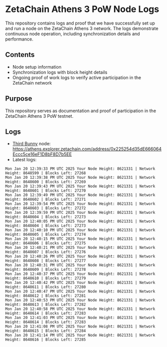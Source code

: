 # ZetaChain Athens 3 PoW Node Logs
This repository contains logs and proof that we have successfully set up and run a node on the ZetaChain Athens 3 network. The logs demonstrate continuous node operation, including synchronization details and performance.

## Contents
- Node setup information
- Synchronization logs with block height details
- Ongoing proof of work logs to verify active participation in the ZetaChain network

## Purpose
This repository serves as documentation and proof of participation in the ZetaChain Athens 3 PoW testnet.

## Logs

- [Third Bunny](https://thirdbunny.xyz/) node: https://athens.explorer.zetachain.com/address/0x225254d35dE666064Eccc5ce16eF1D8bF8D7b5EE
- Latest logs:
```
Mon Jan 20 12:39:33 PM UTC 2025 Your Node Height: 8621331 | Network Height: 8648599 | Blocks Left: 27268
Mon Jan 20 12:39:38 PM UTC 2025 Your Node Height: 8621331 | Network Height: 8648600 | Blocks Left: 27269
Mon Jan 20 12:39:43 PM UTC 2025 Your Node Height: 8621331 | Network Height: 8648601 | Blocks Left: 27270
Mon Jan 20 12:39:49 PM UTC 2025 Your Node Height: 8621331 | Network Height: 8648602 | Blocks Left: 27271
Mon Jan 20 12:39:54 PM UTC 2025 Your Node Height: 8621331 | Network Height: 8648603 | Blocks Left: 27272
Mon Jan 20 12:39:59 PM UTC 2025 Your Node Height: 8621331 | Network Height: 8648604 | Blocks Left: 27273
Mon Jan 20 12:40:05 PM UTC 2025 Your Node Height: 8621331 | Network Height: 8648604 | Blocks Left: 27273
Mon Jan 20 12:40:10 PM UTC 2025 Your Node Height: 8621331 | Network Height: 8648605 | Blocks Left: 27274
Mon Jan 20 12:40:15 PM UTC 2025 Your Node Height: 8621331 | Network Height: 8648606 | Blocks Left: 27275
Mon Jan 20 12:40:21 PM UTC 2025 Your Node Height: 8621331 | Network Height: 8648607 | Blocks Left: 27276
Mon Jan 20 12:40:26 PM UTC 2025 Your Node Height: 8621331 | Network Height: 8648608 | Blocks Left: 27277
Mon Jan 20 12:40:31 PM UTC 2025 Your Node Height: 8621331 | Network Height: 8648609 | Blocks Left: 27278
Mon Jan 20 12:40:37 PM UTC 2025 Your Node Height: 8621331 | Network Height: 8648610 | Blocks Left: 27279
Mon Jan 20 12:40:42 PM UTC 2025 Your Node Height: 8621331 | Network Height: 8648611 | Blocks Left: 27280
Mon Jan 20 12:40:47 PM UTC 2025 Your Node Height: 8621331 | Network Height: 8648612 | Blocks Left: 27281
Mon Jan 20 12:40:53 PM UTC 2025 Your Node Height: 8621331 | Network Height: 8648613 | Blocks Left: 27282
Mon Jan 20 12:40:58 PM UTC 2025 Your Node Height: 8621331 | Network Height: 8648614 | Blocks Left: 27283
Mon Jan 20 12:41:03 PM UTC 2025 Your Node Height: 8621331 | Network Height: 8648614 | Blocks Left: 27283
Mon Jan 20 12:41:08 PM UTC 2025 Your Node Height: 8621331 | Network Height: 8648615 | Blocks Left: 27284
Mon Jan 20 12:41:14 PM UTC 2025 Your Node Height: 8621331 | Network Height: 8648616 | Blocks Left: 27285
```
